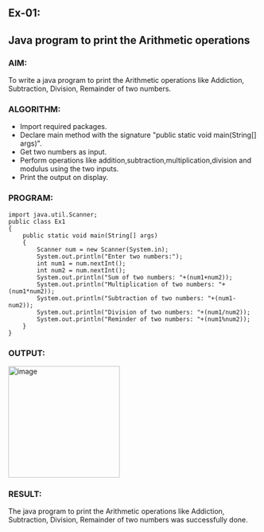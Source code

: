 ## Ex-01:
## Java program to print the Arithmetic operations
### AIM:
To write a java program to print the Arithmetic operations like Addiction, Subtraction, Division, Remainder of two numbers.

### ALGORITHM:
* Import required packages.
* Declare main method with the signature "public static void main(String[] args)".
* Get two numbers as input.
* Perform operations like addition,subtraction,multiplication,division and modulus using the two inputs.
* Print the output on display.

### PROGRAM:
```
import java.util.Scanner;
public class Ex1
{
    public static void main(String[] args)
    {
        Scanner num = new Scanner(System.in);
        System.out.println("Enter two numbers:");
        int num1 = num.nextInt();
        int num2 = num.nextInt();
        System.out.println("Sum of two numbers: "+(num1+num2));
        System.out.println("Multiplication of two numbers: "+(num1*num2));
        System.out.println("Subtraction of two numbers: "+(num1-num2));
        System.out.println("Division of two numbers: "+(num1/num2));
        System.out.println("Reminder of two numbers: "+(num1%num2));
    }
}
```

### OUTPUT:
<img width="224" alt="image" src="https://github.com/KeerthikaNagarajan/Java-Ex-1/assets/93427089/e0ded2a0-7874-4837-9830-5409af3973a2">

### RESULT:
The java program to print the Arithmetic operations like Addiction, Subtraction, Division, Remainder of two numbers was successfully done.
